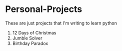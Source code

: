 # Personal-Projects
These are just projects that I'm writing to learn python

1) 12 Days of Christmas
2) Jumble Solver
3) Birthday Paradox
